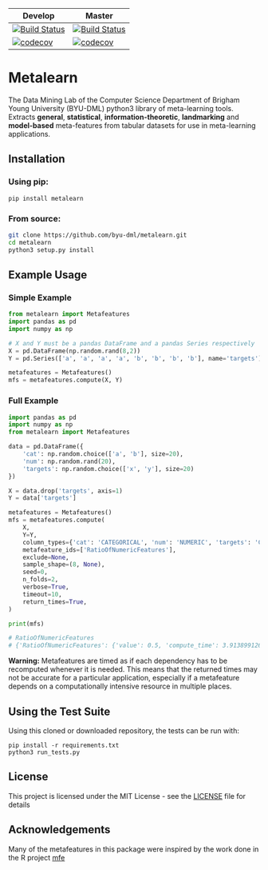 | **Develop**                                                                                                                                  | **Master**                                                                                                                                 |
|----------------------------------------------------------------------------------------------------------------------------------------------|--------------------------------------------------------------------------------------------------------------------------------------------|
| [![Build Status](https://travis-ci.org/byu-dml/metalearn.svg?branch=develop)](https://travis-ci.org/byu-dml/metalearn)                       | [![Build Status](https://travis-ci.org/byu-dml/metalearn.svg?branch=master)](https://travis-ci.org/byu-dml/metalearn)                      |
| [![codecov](https://codecov.io/gh/byu-dml/metalearn/branch/develop/graph/badge.svg)](https://codecov.io/gh/byu-dml/metalearn/branch/develop) | [![codecov](https://codecov.io/gh/byu-dml/metalearn/branch/master/graph/badge.svg)](https://codecov.io/gh/byu-dml/metalearn/branch/master) |

# Metalearn

The Data Mining Lab of the Computer Science Department of Brigham Young University (BYU-DML) python3 library of meta-learning tools.
Extracts **general**, **statistical**, **information-theoretic**, **landmarking** and **model-based** meta-features from tabular datasets for use in meta-learning applications.

## Installation

### Using pip:  

`pip install metalearn`

### From source:

```bash
git clone https://github.com/byu-dml/metalearn.git
cd metalearn
python3 setup.py install
```
## Example Usage

### Simple Example
```python
from metalearn import Metafeatures
import pandas as pd
import numpy as np

# X and Y must be a pandas DataFrame and a pandas Series respectively
X = pd.DataFrame(np.random.rand(8,2))
Y = pd.Series(['a', 'a', 'a', 'a', 'b', 'b', 'b', 'b'], name='targets')

metafeatures = Metafeatures()
mfs = metafeatures.compute(X, Y)
```

### Full Example
```python
import pandas as pd
import numpy as np
from metalearn import Metafeatures

data = pd.DataFrame({
    'cat': np.random.choice(['a', 'b'], size=20),
    'num': np.random.rand(20),
    'targets': np.random.choice(['x', 'y'], size=20)
})

X = data.drop('targets', axis=1)
Y = data['targets']

metafeatures = Metafeatures()
mfs = metafeatures.compute(
    X,
    Y=Y,
    column_types={'cat': 'CATEGORICAL', 'num': 'NUMERIC', 'targets': 'CATEGORICAL'},
    metafeature_ids=['RatioOfNumericFeatures'],
    exclude=None,
    sample_shape=(8, None),
    seed=0,
    n_folds=2,
    verbose=True,
    timeout=10,
    return_times=True,
)

print(mfs)

# RatioOfNumericFeatures
# {'RatioOfNumericFeatures': {'value': 0.5, 'compute_time': 3.9138991269283e-05}}
```
**Warning:** Metafeatures are timed as if each dependency has to be recomputed whenever it is needed.
This means that the returned times may not be accurate for a particular application, especially if a 
metafeature depends on a computationally intensive resource in multiple places.

## Using the Test Suite

Using this cloned or downloaded repository, the tests can be run with:
```
pip install -r requirements.txt
python3 run_tests.py
```

## License

This project is licensed under the MIT License - see the [LICENSE](LICENSE) file for details

## Acknowledgements

Many of the metafeatures in this package were inspired by the work done in the R project [mfe](https://github.com/rivolli/mfe)
